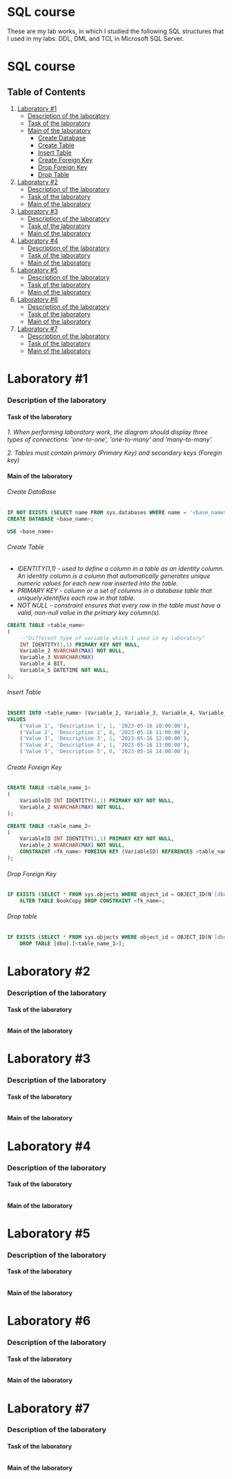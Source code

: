 # SQL course
These are my lab works, in which I studied the following SQL structures that I used in my labs: DDL, DML and TCL in Microsoft SQL Server.

# SQL course

## Table of Contents

1. [Laboratory #1](#Laboratory-1)
   - [Description of the laboratory](#Description-of-the-laboratory-1)
   - [Task of the laboratory](#Task-of-the-laboratory-1)
   - [Main of the laboratory](#Main-of-the-laboratory-1)
     - [Create Database](#Create-Database-1)
     - [Create Table](#Create-Table-1)
     - [Insert Table](#Insert-Table-1)
     - [Create Foreign Key](#Create-Foreign-Key-1)
     - [Drop Foreign Key](#Drop-Foreign-Key-1)
     - [Drop Table](#Drop-Table-1)
2. [Laboratory #2](#Laboratory-2)
   - [Description of the laboratory](#Description-of-the-laboratory-2)
   - [Task of the laboratory](#Task-of-the-laboratory-2)
   - [Main of the laboratory](#Main-of-the-laboratory-2)
3. [Laboratory #3](#Laboratory-3)
   - [Description of the laboratory](#Description-of-the-laboratory-3)
   - [Task of the laboratory](#Task-of-the-laboratory-3)
   - [Main of the laboratory](#Main-of-the-laboratory-3)
4. [Laboratory #4](#Laboratory-4)
   - [Description of the laboratory](#Description-of-the-laboratory-4)
   - [Task of the laboratory](#Task-of-the-laboratory-4)
   - [Main of the laboratory](#Main-of-the-laboratory-4)
5. [Laboratory #5](#Laboratory-5)
   - [Description of the laboratory](#Description-of-the-laboratory-5)
   - [Task of the laboratory](#Task-of-the-laboratory-5)
   - [Main of the laboratory](#Main-of-the-laboratory-5)
6. [Laboratory #6](#Laboratory-6)
   - [Description of the laboratory](#Description-of-the-laboratory-6)
   - [Task of the laboratory](#Task-of-the-laboratory-6)
   - [Main of the laboratory](#Main-of-the-laboratory-6)
7. [Laboratory #7](#Laboratory-7)
   - [Description of the laboratory](#Description-of-the-laboratory-7)
   - [Task of the laboratory](#Task-of-the-laboratory-7)
   - [Main of the laboratory](#Main-of-the-laboratory-7)

# Laboratory #1

### Description of the laboratory

#### **Task of the laboratory**

*1. When performing laboratory work, the diagram should display three types of connections: 'one-to-one', 'one-to-many' and 'many-to-many'.*

*2. Tables must contain primary (Primary Key) and secondary keys (Foregin key)*

#### **Main of the laboratory**

###### Create DataBase
```sql
IF NOT EXISTS (SELECT name FROM sys.databases WHERE name = '<base_name>')
CREATE DATABASE <base_name>;

USE <base_name>
```
###### Create Table
- *IDENTITY(1,1) - used to define a column in a table as an identity column. An identity column is a column that automatically generates unique numeric values for each new row inserted into the table.*
- *PRIMARY KEY - column or a set of columns in a database table that uniquely identifies each row in that table.*
- *NOT NULL - constraint ensures that every row in the table must have a valid, non-null value in the primary key column(s).*
```sql
CREATE TABLE <table_name>
(
	--"Different type of variable which I used in my laboratory"
	INT IDENTITY(1,1) PRIMARY KEY NOT NULL,
	Variable_2 NVARCHAR(MAX) NOT NULL,
	Variable_3 NVARCHAR(MAX)
	Variable_4 BIT,
	Variable_5 DATETIME NOT NULL,
);
```

###### Insert Table
```sql
INSERT INTO <table_name> (Variable_2, Variable_3, Variable_4, Variable_5)
VALUES
	('Value 1', 'Description 1', 1, '2023-05-16 10:00:00'),
	('Value 2', 'Description 2', 0, '2023-05-16 11:00:00'),
	('Value 3', 'Description 3', 1, '2023-05-16 12:00:00'),
 	('Value 4', 'Description 4', 1, '2023-05-16 13:00:00'),
 	('Value 5', 'Description 5', 0, '2023-05-16 14:00:00');
```

###### Create Foreign Key
```sql
CREATE TABLE <table_name_1>
(
	VariableID INT IDENTITY(1,1) PRIMARY KEY NOT NULL,
	Variable_2 NVARCHAR(MAX) NOT NULL,
);

CREATE TABLE <table_name_2>
(
	VariableID INT IDENTITY(1,1) PRIMARY KEY NOT NULL,
	Variable_2 NVARCHAR(MAX) NOT NULL,
	CONSTRAINT <fk_name> FOREIGN KEY (VariableID) REFERENCES <table_name_1>(VariableID)
);
```

###### Drop Foreign Key
```sql
IF EXISTS (SELECT * FROM sys.objects WHERE object_id = OBJECT_ID(N'[dbo].[<fk_name>]') AND type = 'F')
	ALTER TABLE BookCopy DROP CONSTRAINT <fk_name>;
```

###### Drop table
```sql
IF EXISTS (SELECT * FROM sys.objects WHERE object_id = OBJECT_ID(N'[dbo].[<table_name_1>]') AND type in (N'U'))
	DROP TABLE [dbo].[<table_name_1>];
```
# Laboratory #2
### Description of the laboratory
#### **Task of the laboratory**
######
#### **Main of the laboratory**
###### 
# Laboratory #3
### Description of the laboratory
#### **Task of the laboratory**
###### 
#### **Main of the laboratory**
###### 
# Laboratory #4
### Description of the laboratory
#### **Task of the laboratory**
###### 
#### **Main of the laboratory**
###### 
# Laboratory #5
### Description of the laboratory
#### **Task of the laboratory**
###### 
#### **Main of the laboratory**
###### 
# Laboratory #6
### Description of the laboratory
#### **Task of the laboratory**
###### 
#### **Main of the laboratory**
###### 
# Laboratory #7
### Description of the laboratory
#### **Task of the laboratory**
###### 
#### **Main of the laboratory**
######
